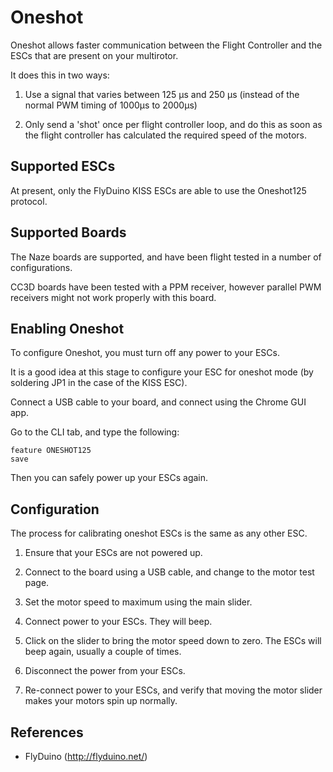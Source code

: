 # Oneshot

Oneshot allows faster communication between the Flight Controller and the ESCs that are present on your multirotor.

It does this in two ways:

1. Use a signal that varies between 125 µs and 250 µs (instead of the normal PWM timing of 1000µs to 2000µs)

1. Only send a 'shot' once per flight controller loop, and do this as soon as the flight controller has calculated the required speed of the motors.


## Supported ESCs

At present, only the FlyDuino KISS ESCs are able to use the Oneshot125 protocol.

## Supported Boards

The Naze boards are supported, and have been flight tested in a number of configurations.

CC3D boards have been tested with a PPM receiver, however parallel PWM receivers might not work properly with this board.

## Enabling Oneshot

To configure Oneshot, you must turn off any power to your ESCs.  

It is a good idea at this stage to configure your ESC for oneshot mode (by soldering JP1 in the case of the KISS ESC).

Connect a USB cable to your board, and connect using the Chrome GUI app.

Go to the CLI tab, and type the following:


	feature ONESHOT125
	save


Then you can safely power up your ESCs again.


## Configuration

The process for calibrating oneshot ESCs is the same as any other ESC.

1. Ensure that your ESCs are not powered up.

1. Connect to the board using a USB cable, and change to the motor test page.

1. Set the motor speed to maximum using the main slider.

1. Connect power to your ESCs.  They will beep.

1. Click on the slider to bring the motor speed down to zero.  The ESCs will beep again, usually a couple of times.

1. Disconnect the power from your ESCs.

1. Re-connect power to your ESCs, and verify that moving the motor slider makes your motors spin up normally.


## References

* FlyDuino (<a href="http://flyduino.net/">http://flyduino.net/</a>)
